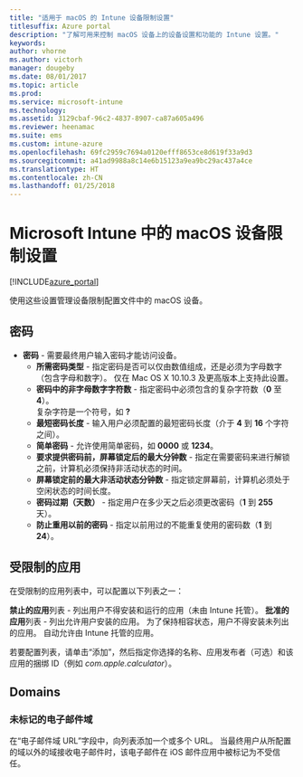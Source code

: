```yaml
---
title: "适用于 macOS 的 Intune 设备限制设置"
titlesuffix: Azure portal
description: "了解可用来控制 macOS 设备上的设备设置和功能的 Intune 设置。"
keywords: 
author: vhorne
ms.author: victorh
manager: dougeby
ms.date: 08/01/2017
ms.topic: article
ms.prod: 
ms.service: microsoft-intune
ms.technology: 
ms.assetid: 3129cbaf-96c2-4837-8907-ca87a605a496
ms.reviewer: heenamac
ms.suite: ems
ms.custom: intune-azure
ms.openlocfilehash: 69fc2959c7694a0120efff8653ce8d619f33a9d3
ms.sourcegitcommit: a41ad9988a8c14e6b15123a9ea9bc29ac437a4ce
ms.translationtype: HT
ms.contentlocale: zh-CN
ms.lasthandoff: 01/25/2018
---
```

# <a name="macos-device-restriction-settings-in-microsoft-intune"></a>Microsoft Intune 中的 macOS 设备限制设置

[!INCLUDE[azure_portal](./includes/azure_portal.md)]

使用这些设置管理设备限制配置文件中的 macOS 设备。

## <a name="password"></a>密码
-   **密码** - 需要最终用户输入密码才能访问设备。
    -   **所需密码类型** - 指定密码是否可以仅由数值组成，还是必须为字母数字（包含字母和数字）。 仅在 Mac OS X 10.10.3 及更高版本上支持此设置。
    -   **密码中的非字母数字字符数** - 指定密码中必须包含的复杂字符数（**0** 至 **4**）。<br>复杂字符是一个符号，如 **?**
    -   **最短密码长度** - 输入用户必须配置的最短密码长度（介于 **4** 到 **16** 个字符之间）。
    -   **简单密码** - 允许使用简单密码，如 **0000** 或 **1234**。
    -   **要求提供密码前，屏幕锁定后的最大分钟数** - 指定在需要密码来进行解锁之前，计算机必须保持非活动状态的时间。
    -   **屏幕锁定前的最大非活动状态分钟数** - 指定锁定屏幕前，计算机必须处于空闲状态的时间长度。
    -   **密码过期（天数）** - 指定用户在多少天之后必须更改密码（**1** 到 **255** 天）。
    -   **防止重用以前的密码** - 指定以前用过的不能重复使用的密码数（**1** 到 **24**）。

## <a name="restricted-apps"></a>受限制的应用

在受限制的应用列表中，可以配置以下列表之一：

**禁止的应用**列表 - 列出用户不得安装和运行的应用（未由 Intune 托管）。
**批准的应用**列表 - 列出允许用户安装的应用。 为了保持相容状态，用户不得安装未列出的应用。 自动允许由 Intune 托管的应用。

若要配置列表，请单击“添加”，然后指定你选择的名称、应用发布者（可选）和该应用的捆绑 ID（例如 *com.apple.calculator*）。

## <a name="domains"></a>Domains

### <a name="unmarked-email-domains"></a>未标记的电子邮件域

在“电子邮件域 URL”字段中，向列表添加一个或多个 URL。 当最终用户从所配置的域以外的域接收电子邮件时，该电子邮件在 iOS 邮件应用中被标记为不受信任。

